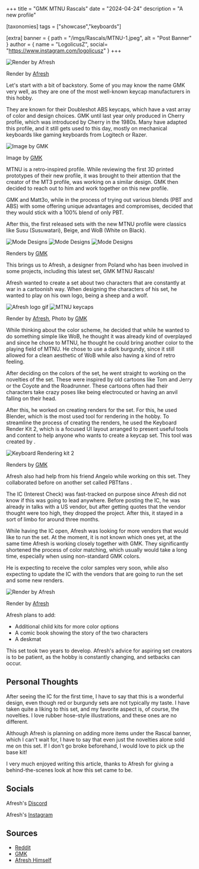 +++
title = "GMK MTNU Rascals"
date = "2024-04-24"
description = "A new profile"

[taxonomies]
tags = ["showcase","keyboards"]

[extra]
banner = { path = "/imgs/Rascals/MTNU-1.jpeg", alt = "Post Banner" }
author = { name = "LogolicusZ", social= "https://www.instagram.com/logolicusz" }
+++

<img src="/imgs/Rascals/MTNU-1.jpeg" alt="Render by Afresh" title="Rascals" class="TitleImage">

<p class="image-text">Render by <a href="https://www.instagram.com/lykkostudio/">Afresh</a></p>

Let's start with a bit of backstory. Some of you may know the name GMK very well, as they are one of the most well-known keycap manufacturers in this hobby.

They are known for their Doubleshot ABS keycaps, which have a vast array of color and design choices. GMK until last year only produced in Cherry profile, which was introduced by Cherry in the 1980s. Many have adapted this profile, and it still gets used to this day, mostly on mechanical keyboards like gaming keyboards from Logitech or Razer.

<img src="/imgs/Rascals/MTNU-4.webp" alt="Image by GMK" title="Keycap profiles" class="controlflex">

<p class="image-text">Image by <a href="https://www.instagram.com/gmk_keycaps/">GMK</a></p>

MTNU is a retro-inspired profile. While reviewing the first 3D printed prototypes of their new profile, it was brought to their attention that  the creator of the MT3 profile, was working on a similar design. GMK then decided to reach out to him and work together on this new profile.

GMK and Matt3o, while in the process of trying out various blends (PBT and ABS) with some offering unique advantages and compromises, decided that they would stick with a 100% blend of only PBT.

After this, the first released sets with the new MTNU profile were classics like Susu (Susuwatari), Beige, and WoB (White on Black).

<div class="triple">
<img src="/imgs/Rascals/MTNU-7.webp" alt="Mode Designs" title="Mode Designs" class="tripleImage"> 
<img src="/imgs/Rascals/MTNU-8.webp" alt="Mode Designs" title="Mode Designs" class="tripleImage">
<img src="/imgs/Rascals/MTNU-9.webp" alt="Mode Designs" title="Mode Designs" class="tripleImage">
</div>

<p class="image-text">Renders by <a href="https://www.instagram.com/gmk_keycaps/">GMK</a></p>

This brings us to Afresh, a designer from Poland who has been involved in some projects, including this latest set, GMK MTNU Rascals!

Afresh wanted to create a set about two characters that are constantly at war in a cartoonish way. When designing the characters of his set, he wanted to play on his own logo, being a sheep and a wolf.

<div class="duo">
<img src="/imgs/Rascals/MTNU-6.gif" alt="Afresh logo gif" title="Afresh logo gif" class="duoImage"> 
<img src="/imgs/Rascals/MTNU-5.jpeg" alt="MTNU keycaps" title="MTNU keycaps" class="duoImage">
</div>
<p class="image-text">Render by <a href="https://www.instagram.com/lykkostudio/">Afresh</a>, Photo by <a href="https://www.instagram.com/gmk_keycaps/">GMK</a>

While thinking about the color scheme, he decided that while he wanted to do something simple like WoB, he thought it was already kind of overplayed and since he chose to MTNU, he thought he could bring another color to the playing field of MTNU.
He chose to use a dark burgundy, since it still allowed for a clean aesthetic of WoB while also having a kind of retro feeling.

After deciding on the colors of the set, he went straight to working on the novelties of the set. These were inspired by old cartoons like Tom and Jerry or the Coyote and the Roadrunner. These cartoons often had their characters take crazy poses like being electrocuted or having an anvil falling on their head.

After this, he worked on creating renders for the set. For this, he used Blender, which is the most used tool for rendering in the hobby. To streamline the process of creating the renders, he used the Keyboard Render Kit 2, which is a focused UI layout arranged to present useful tools and content to help anyone who wants to create a keycap set. This tool was created by .

<img src="/imgs/Rascals/MTNU-10.png" alt="Keyboard Rendering kit 2" title="Rascals" class="TitleImage">
<p class="image-text">Renders by <a href="https://www.instagram.com/gmk_keycaps/">GMK</a></p>

Afresh also had help from his friend Angelo while working on this set. They collaborated before on another set called PBTfans .

The IC (Interest Check) was fast-tracked on purpose since Afresh did not know if this was going to lead anywhere. Before posting the IC, he was already in talks with a US vendor, but after getting quotes that the vendor thought were too high, they dropped the project. After this, it stayed in a sort of limbo for around three months.

While having the IC open, Afresh was looking for more vendors that would like to run the set. At the moment, it is not known which ones yet, at the same time Afresh is working closely together with GMK. They significantly shortened the process of color matching, which usually would take a long time, especially when using non-standard GMK colors.

He is expecting to receive the color samples very soon, while also expecting to update the IC with the vendors that are going to run the set and some new renders.

<img src="/imgs/Rascals/MTNU-2.jpeg" alt="Render by Afresh" title="Rascals" class="TitleImage">
<p class="image-text">Render by <a href="https://www.instagram.com/lykkostudio/">Afresh</a></p>


Afresh plans to add:

<ul>
    <li>Additional child kits for more color options</li>
    <li>A comic book showing the story of the two characters</li>
    <li>A deskmat</li>
</ul>


This set took two years to develop. Afresh's advice for aspiring set creators is to be patient, as the hobby is constantly changing, and setbacks can occur.

## Personal Thoughts
After seeing the IC for the first time, I have to say that this is a wonderful design, even though red or burgundy sets are not typically my taste. I have taken quite a liking to this set, and my favorite aspect is, of course, the novelties. I love rubber hose-style illustrations, and these ones are no different. 

Although Afresh is planning on adding more items under the Rascal banner, which I can't wait for, I have to say that even just the novelties alone sold me on this set.
If I don't go broke beforehand, I would love to pick up the base kit!

I very much enjoyed writing this article, thanks to Afresh for giving a behind-the-scenes look at how this set came to be.

## Socials

Afresh's [Discord](https://discord.com/invite/37H3gZ4K44)

Afresh's [Instagram](https://instagram.com/lykkostudio) 

## Sources

<ul>
    <li><a href="https://www.reddit.com/r/MechanicalKeyboards/comments/13yh27f/new_gmk_profile_mtnu_launches_today/">Reddit</a></li>
    <li><a href="https://www.gmk-electronic-design.de/service/faq-tastenkappen">GMK</a></li>
    <li><a href="https://bento.me/afresh">Afresh Himself</a></li>
</ul>